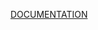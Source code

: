 [DOCUMENTATION](https://docs.google.com/document/d/1uNfvzDQRjbr1jpnmN2BS-dICReuezjb1/edit?usp=sharing&ouid=103196301037019560696&rtpof=true&sd=true)
